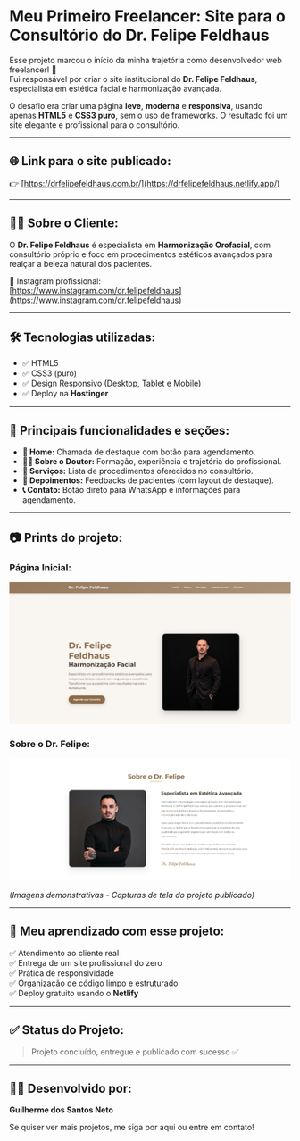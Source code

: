 # Meu Primeiro Freelancer: Site para o Consultório do Dr. Felipe Feldhaus 

Esse projeto marcou o início da minha trajetória como desenvolvedor web freelancer! 🚀  
Fui responsável por criar o site institucional do **Dr. Felipe Feldhaus**, especialista em estética facial e harmonização avançada.

O desafio era criar uma página **leve**, **moderna** e **responsiva**, usando apenas **HTML5** e **CSS3 puro**, sem o uso de frameworks. O resultado foi um site elegante e profissional para o consultório.

---

## 🌐 Link para o site publicado:

👉 [https://drfelipefeldhaus.com.br/](https://drfelipefeldhaus.netlify.app/)

---

## 👨‍⚕️ Sobre o Cliente:

O **Dr. Felipe Feldhaus** é especialista em **Harmonização Orofacial**, com consultório próprio e foco em procedimentos estéticos avançados para realçar a beleza natural dos pacientes.

📸 Instagram profissional:  
[https://www.instagram.com/dr.felipefeldhaus](https://www.instagram.com/dr.felipefeldhaus)

---

## 🛠️ Tecnologias utilizadas:

- ✅ HTML5
- ✅ CSS3 (puro)
- ✅ Design Responsivo (Desktop, Tablet e Mobile)
- ✅ Deploy na **Hostinger**

---

## 📌 Principais funcionalidades e seções:

- **🔔 Home:** Chamada de destaque com botão para agendamento.
- **👨‍⚕️ Sobre o Doutor:** Formação, experiência e trajetória do profissional.
- **📝 Serviços:** Lista de procedimentos oferecidos no consultório.
- **💬 Depoimentos:** Feedbacks de pacientes (com layout de destaque).
- **📞 Contato:** Botão direto para WhatsApp e informações para agendamento.

---

## 📷 Prints do projeto:

### Página Inicial:
![Página Inicial](inicial.png)

### Sobre o Dr. Felipe:
![Sobre o Doutor](fffre.png)

*(Imagens demonstrativas - Capturas de tela do projeto publicado)*

---

## 🚀 Meu aprendizado com esse projeto:

✅ Atendimento ao cliente real  
✅ Entrega de um site profissional do zero  
✅ Prática de responsividade  
✅ Organização de código limpo e estruturado  
✅ Deploy gratuito usando o **Netlify**

---

## ✅ Status do Projeto:

> Projeto concluído, entregue e publicado com sucesso ✅

---

## 🙋‍♂️ Desenvolvido por:

**Guilherme dos Santos Neto**

Se quiser ver mais projetos, me siga por aqui ou entre em contato!  
